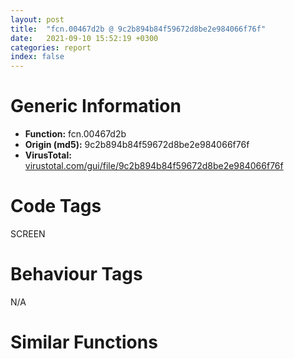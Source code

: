 ```yaml
---
layout: post
title:  "fcn.00467d2b @ 9c2b894b84f59672d8be2e984066f76f"
date:   2021-09-10 15:52:19 +0300
categories: report
index: false
---
```


# Generic Information
- **Function:** fcn.00467d2b
- **Origin (md5):** 9c2b894b84f59672d8be2e984066f76f
- **VirusTotal:** [virustotal.com/gui/file/9c2b894b84f59672d8be2e984066f76f][virustotal_ref]

# Code Tags
<span class="tag" id="SCREEN">SCREEN</span>


# Behaviour Tags
<span class="bhv-tag" id="na">N/A</span>

# Similar Functions
<script type="text/javascript" src="https://www.gstatic.com/charts/loader.js"></script>
<script type="text/javascript">

    google.charts.load('current', {'packages':['corechart']});
    google.charts.setOnLoadCallback(drawChart);

    function drawChart() {
    var data = new google.visualization.DataTable();
        data.addColumn('number', 'X');
        data.addColumn('number', 'Y');
        data.addColumn({type: 'string', role: 'tooltip', 'p': {'html': true}});
        data.addColumn({'type': 'string', 'role': 'style'});
        
        data.addRows([
    [-105.01338195800781, 151.39784240722656, '<b><a href="/report/fcn.00467d2b@9c2b894b84f59672d8be2e984066f76f">fcn.00467d2b</a><br>@9c2b894b84f59672d8be2e984066f76f</b><br>push 0x3e0<br>mov eax, 0x5789fc<br>call fcn.00553908<br>mov ebx, ecx<br>mov dword[ebp-0x3e8], ebx<br>cmp dword[0x5dfe28], 0<br>mov eax, dword[ebp+8]<br>jne 0x468166<br>cmp eax, 0x19<br>jne 0x468166<br>push eax<br>call fcn.00464aed<br>mov edi, eax<br>mov dword[ebp-0x3e4], edi<br>test edi, edi<br>je 0x468166<br>mov ecx, dword[ebx]<br>mov esi, dword[ecx+0x1a8]<br>mov ecx, esi<br>call fcn.00553897<br>mov ecx, ebx<br>call esi<br>mov esi, eax<br>test esi, esi<br>je 0x468166<br>cmp dword[esi+0x20], 0<br>je 0x468166<br>mov ebx, 0x5d8528<br>mov ecx, esi<br>push ebx<br>call fcn.00431851<br>test eax, eax<br>je 0x468166<br>push esi<br>push ebx<br>call fcn.004317b9<br>mov esi, eax<br>pop ecx<br>pop ecx<br>mov eax, dword[esi+0xd14]<br>mov dword[ebp-0x3cc], eax<br>test eax, eax<br>je 0x468166<br>cmp dword[esi+0xbc8], 0<br>je 0x468166<br>mov dword[edi+4], 1<br>call fcn.0040fc5c<br>push eax<br>lea ecx, [ebp-0x3c4]<br>call fcn.004045d0<br>lea eax, [ebp-0x3c4]<br>xor ebx, ebx<br>push eax<br>mov ecx, esi<br>mov dword[ebp-4], ebx<br>call fcn.00416210<br>lea ecx, [ebp-0x3c4]<br>call fcn.0042ae21<br>lea ecx, [ebp-0x3c4]<br>call fcn.0042ae85<br>mov eax, dword[ebp-0x3c4]<br>cmp dword[eax-0xc], ebx<br>jne 0x467e4a<br>mov esi, 0x3ee8<br>push esi<br>call fcn.0040fe23<br>test eax, eax<br>je 0x467e45<br>push esi<br>push eax<br>lea ecx, [ebp-0x3c4]<br>call fcn.004041f0<br>test eax, eax<br>jne 0x467e4a<br>call fcn.0040f785<br>mov esi, 0x1178<br>push esi<br>call fcn.0040e3eb<br>pop ecx<br>mov dword[ebp-0x3d0], eax<br>mov byte[ebp-4], 1<br>test eax, eax<br>je 0x467e73<br>mov ecx, eax<br>call fcn.00442ad7<br>mov dword[ebp-0x3c8], eax<br>jmp 0x467e79<br>mov dword[ebp-0x3c8], ebx<br>push esi<br>mov byte[ebp-4], bl<br>call fcn.0040e3eb<br>pop ecx<br>mov dword[ebp-0x3d0], eax<br>mov byte[ebp-4], 2<br>test eax, eax<br>je 0x467ea2<br>mov ecx, eax<br>call fcn.00442ad7<br>mov ebx, eax<br>mov dword[ebp-0x3d8], eax<br>jmp 0x467ea8<br>mov dword[ebp-0x3d8], ebx<br>xor eax, eax<br>lea ecx, [ebp-0x3c0]<br>push eax<br>push str.DUMMY<br>push 0xffffffffffffffff<br>push eax<br>push 1<br>mov byte[ebp-4], al<br>call fcn.00490a5a<br>push 0xffffffffffffffff<br>push eax<br>mov ecx, ebx<br>mov byte[ebp-4], 3<br>call fcn.004451d7<br>lea ecx, [ebp-0x3c0]<br>mov byte[ebp-4], 0<br>call fcn.00490b43<br>mov eax, dword[ebx]<br>mov esi, dword[eax+0x1c8]<br>mov ecx, esi<br>call fcn.00553897<br>mov ecx, ebx<br>call esi<br>mov edi, eax<br>xor ebx, ebx<br>push ebx<br>push dword[ebp-0x3c4]<br>mov ecx, dword[edi]<br>push 0xffffffffffffffff<br>mov esi, dword[ecx+0x43c]<br>mov ecx, esi<br>call fcn.00553897<br>mov ecx, edi<br>call esi<br>push eax<br>or edi, 0xffffffff<br>lea ecx, [ebp-0x2d8]<br>push edi<br>call fcn.00490a5a<br>mov esi, dword[ebp-0x3cc]<br>lea eax, [ebp-0x3d0]<br>push eax<br>mov ecx, esi<br>mov byte[ebp-4], 4<br>call fcn.004a77ba<br>push ebx<br>push dword[eax]<br>lea ecx, [ebp-0x1f0]<br>mov byte[ebp-4], 5<br>push edi<br>push ebx<br>push dword[esi+0xe8]<br>call fcn.00490a5a<br>mov ecx, dword[ebp-0x3d0]<br>mov byte[ebp-4], 7<br>lea ecx, [ecx-0x10]<br>call fcn.00404980<br>push 0x1178<br>call fcn.0040e3eb<br>pop ecx<br>mov dword[ebp-0x3cc], eax<br>mov byte[ebp-4], 8<br>test eax, eax<br>je 0x467f91<br>mov ecx, eax<br>call fcn.00442ad7<br>mov ebx, eax<br>mov dword[ebp-0x3cc], eax<br>jmp 0x467f97<br>mov dword[ebp-0x3cc], ebx<br>push edi<br>lea eax, [ebp-0x2d8]<br>mov byte[ebp-4], 7<br>push eax<br>mov ecx, ebx<br>call fcn.004451d7<br>push edi<br>lea eax, [ebp-0x1f0]<br>mov ecx, ebx<br>push eax<br>call fcn.004451d7<br>call fcn.0040fc5c<br>push eax<br>lea ecx, [ebp-0x3d4]<br>call fcn.004045d0<br>mov esi, 0x427a<br>mov byte[ebp-4], 9<br>push esi<br>call fcn.0040fe23<br>test eax, eax<br>je 0x467e45<br>push esi<br>push eax<br>lea ecx, [ebp-0x3d4]<br>call fcn.004041f0<br>test eax, eax<br>je 0x467e45<br>mov eax, dword[ebx]<br>mov esi, dword[eax+0x1c8]<br>mov ecx, esi<br>call fcn.00553897<br>mov ecx, ebx<br>call esi<br>mov esi, dword[ebp-0x3d4]<br>mov ebx, eax<br>push 0<br>push esi<br>push edi<br>mov ecx, dword[ebx]<br>mov edi, dword[ecx+0x43c]<br>mov ecx, edi<br>call fcn.00553897<br>mov ecx, ebx<br>call edi<br>push eax<br>push 0xffffffffffffffff<br>lea ecx, [ebp-0x108]<br>call fcn.00490a5a<br>mov ebx, dword[ebp-0x3d8]<br>xor ecx, ecx<br>inc ecx<br>mov byte[ebp-4], 0xa<br>mov dword[ebp-0x54], ecx<br>push ecx<br>mov eax, dword[ebx]<br>mov edi, dword[eax+4]<br>mov ecx, edi<br>call fcn.00553897<br>mov ecx, ebx<br>call edi<br>mov ebx, dword[ebp-0x3cc]<br>push 1<br>mov eax, dword[ebx]<br>mov edi, dword[eax+4]<br>mov ecx, edi<br>call fcn.00553897<br>mov ecx, ebx<br>call edi<br>mov ecx, dword[ebp-0x3c8]<br>lea eax, [ebp-0x108]<br>push 0xffffffffffffffff<br>push eax<br>call fcn.004451d7<br>mov ebx, dword[ebp-0x3e4]<br>lea ecx, [ebp-0x20]<br>push ecx<br>mov eax, dword[ebx]<br>mov edi, dword[eax+0xc]<br>mov ecx, edi<br>call fcn.00553897<br>mov ecx, ebx<br>call edi<br>mov eax, dword[ebp-0x20]<br>mov ebx, dword[ebp-0x3e8]<br>mov dword[ebp-0x3e0], eax<br>mov eax, dword[ebp-0x1c]<br>mov dword[ebp-0x3dc], eax<br>lea eax, [ebp-0x3e0]<br>push eax<br>push dword[ebx+0x20]<br>call dword[sym.imp.USER32.dll_ClientToScreen]<br>lea eax, [ebp-0x3ec]<br>push eax<br>call fcn.00464f71<br>mov eax, dword[ebp-0x3c8]<br>mov edi, dword[eax]<br>xor eax, eax<br>push eax<br>push eax<br>push eax<br>mov eax, dword[ebp-0x3dc]<br>add eax, 0xfffffff7<br>push eax<br>mov eax, dword[ebp-0x3e0]<br>add eax, 0xfffffffe<br>push eax<br>push ebx<br>mov edi, dword[edi+0x210]<br>mov ecx, edi<br>call fcn.00553897<br>mov ecx, dword[ebp-0x3c8]<br>call edi<br>mov edi, dword[ebp-0x3c8]<br>mov ecx, edi<br>mov dword[edi+0xf38], 1<br>mov eax, dword[ebx+0x20]<br>mov dword[edi+0x5c], eax<br>call fcn.00447d2f<br>lea ecx, [ebp-0x108]<br>mov dword[edi+0x1168], 1<br>call fcn.00490b43<br>lea ecx, [esi-0x10]<br>call fcn.00404980<br>lea ecx, [ebp-0x1f0]<br>call fcn.00490b43<br>lea ecx, [ebp-0x2d8]<br>call fcn.00490b43<br>mov ecx, dword[ebp-0x3c4]<br>lea ecx, [ecx-0x10]<br>call fcn.00404980<br>call fcn.005538b2<br>ret 4<br><eoc> ', 'point { fill-color: #e0440e; }'],
[105.01338195800781, -151.39759826660156, '<b><a href="/report/fcn.1007c5bf@e5d49e0823e602f2ee948ac39d32c1eb">fcn.1007c5bf</a><br>@e5d49e0823e602f2ee948ac39d32c1eb</b><br>push 0x3d8<br>mov eax, 0x10141ac9<br>call fcn.10124157<br>mov edi, ecx<br>cmp dword[0x101a1d94], 0<br>mov eax, dword[ebp+8]<br>jne 0x1007c98c<br>cmp eax, 0x19<br>jne 0x1007c98c<br>push eax<br>call fcn.10079980<br>mov ebx, eax<br>mov dword[ebp-0x3e0], ebx<br>test ebx, ebx<br>je 0x1007c98c<br>mov edx, dword[edi]<br>mov ecx, edi<br>call dword[edx+0x1a4]<br>mov esi, eax<br>test esi, esi<br>je 0x1007c98c<br>cmp dword[esi+0x20], 0<br>je 0x1007c98c<br>push 0x10199860<br>mov ecx, esi<br>call fcn.100090e1<br>test eax, eax<br>je 0x1007c98c<br>push esi<br>push 0x10199860<br>call fcn.1000904b<br>mov esi, eax<br>pop ecx<br>pop ecx<br>mov eax, dword[esi+0xcc0]<br>mov dword[ebp-0x3c8], eax<br>test eax, eax<br>je 0x1007c98c<br>cmp dword[esi+0xb74], 0<br>je 0x1007c98c<br>mov dword[ebx+4], 1<br>call fcn.10013a90<br>push eax<br>lea ecx, [ebp-0x3c4]<br>call fcn.10006523<br>and dword[ebp-4], 0<br>lea eax, [ebp-0x3c4]<br>push eax<br>mov ecx, esi<br>call fcn.1000e3e2<br>lea ecx, [ebp-0x3c4]<br>call fcn.10025246<br>lea ecx, [ebp-0x3c4]<br>call fcn.100252aa<br>mov eax, dword[ebp-0x3c4]<br>cmp dword[eax-0xc], 0<br>jne 0x1007c6d9<br>mov esi, 0x3ee8<br>push esi<br>call fcn.10013755<br>test eax, eax<br>je 0x1007c6c9<br>push esi<br>push eax<br>lea ecx, [ebp-0x3c4]<br>call fcn.10007309<br>xor ecx, ecx<br>test eax, eax<br>setne cl<br>test ecx, ecx<br>jne 0x1007c6d9<br>call fcn.10009c74<br>mov ebx, 0x10e4<br>push ebx<br>call fcn.10005e06<br>pop ecx<br>mov dword[ebp-0x3cc], eax<br>mov byte[ebp-4], 1<br>test eax, eax<br>je 0x1007c6fc<br>mov ecx, eax<br>call fcn.100490ce<br>jmp 0x1007c6fe<br>xor eax, eax<br>push ebx<br>mov dword[ebp-0x3d0], eax<br>mov byte[ebp-4], 0<br>call fcn.10005e06<br>pop ecx<br>mov dword[ebp-0x3cc], eax<br>mov byte[ebp-4], 2<br>test eax, eax<br>je 0x1007c72e<br>mov ecx, eax<br>call fcn.100490ce<br>mov ebx, eax<br>mov dword[ebp-0x3d4], eax<br>jmp 0x1007c736<br>xor ebx, ebx<br>mov dword[ebp-0x3d4], ebx<br>xor eax, eax<br>lea ecx, [ebp-0x3c0]<br>push eax<br>push str.DUMMY<br>or esi, 0xffffffff<br>mov byte[ebp-4], al<br>push esi<br>push eax<br>push 1<br>call fcn.100a6290<br>push esi<br>push eax<br>mov ecx, ebx<br>mov byte[ebp-4], 3<br>call fcn.1004b52c<br>lea ecx, [ebp-0x3c0]<br>mov byte[ebp-4], 0<br>call fcn.100a6379<br>mov eax, dword[ebx]<br>mov ecx, ebx<br>call dword[eax+0x1c4]<br>xor ebx, ebx<br>mov ecx, eax<br>push ebx<br>push dword[ebp-0x3c4]<br>mov edx, dword[eax]<br>push esi<br>call dword[edx+0x438]<br>push eax<br>push esi<br>lea ecx, [ebp-0x1f0]<br>call fcn.100a6290<br>mov esi, dword[ebp-0x3c8]<br>lea eax, [ebp-0x3cc]<br>push eax<br>mov ecx, esi<br>mov byte[ebp-4], 4<br>call fcn.100b74d3<br>push ebx<br>push dword[eax]<br>lea ecx, [ebp-0x2d8]<br>mov byte[ebp-4], 5<br>push 0xffffffffffffffff<br>push ebx<br>push dword[esi+0xe8]<br>call fcn.100a6290<br>mov ecx, dword[ebp-0x3cc]<br>mov byte[ebp-4], 7<br>lea ecx, [ecx-0x10]<br>call fcn.1000775d<br>push 0x10e4<br>call fcn.10005e06<br>pop ecx<br>mov dword[ebp-0x3c8], eax<br>mov byte[ebp-4], 8<br>test eax, eax<br>je 0x1007c801<br>mov ecx, eax<br>call fcn.100490ce<br>mov ebx, eax<br>push 0xffffffffffffffff<br>lea eax, [ebp-0x1f0]<br>mov byte[ebp-4], 7<br>push eax<br>mov ecx, ebx<br>call fcn.1004b52c<br>push 0xffffffffffffffff<br>lea eax, [ebp-0x2d8]<br>mov ecx, ebx<br>push eax<br>call fcn.1004b52c<br>call fcn.10013a90<br>push eax<br>lea ecx, [ebp-0x3c8]<br>call fcn.10006523<br>mov esi, 0x427a<br>mov byte[ebp-4], 9<br>push esi<br>call fcn.10013755<br>test eax, eax<br>je 0x1007c856<br>push esi<br>push eax<br>lea ecx, [ebp-0x3c8]<br>call fcn.10007309<br>xor ecx, ecx<br>test eax, eax<br>setne cl<br>test ecx, ecx<br>je 0x1007c6d4<br>mov eax, dword[ebx]<br>mov ecx, ebx<br>call dword[eax+0x1c4]<br>mov esi, dword[ebp-0x3c8]<br>mov ecx, eax<br>push 0<br>push esi<br>mov edx, dword[eax]<br>push 0xffffffffffffffff<br>call dword[edx+0x438]<br>push eax<br>push 0xffffffffffffffff<br>lea ecx, [ebp-0x108]<br>call fcn.100a6290<br>mov ecx, dword[ebp-0x3d4]<br>xor edx, edx<br>inc edx<br>mov byte[ebp-4], 0xa<br>mov dword[ebp-0x54], edx<br>push edx<br>mov eax, dword[ecx]<br>call dword[eax+4]<br>mov eax, dword[ebx]<br>mov ecx, ebx<br>push 1<br>call dword[eax+4]<br>mov ebx, dword[ebp-0x3d0]<br>lea eax, [ebp-0x108]<br>push 0xffffffffffffffff<br>push eax<br>mov ecx, ebx<br>call fcn.1004b52c<br>mov ecx, dword[ebp-0x3e0]<br>lea edx, [ebp-0x20]<br>push edx<br>mov eax, dword[ecx]<br>call dword[eax+0xc]<br>mov eax, dword[ebp-0x20]<br>mov dword[ebp-0x3dc], eax<br>mov eax, dword[ebp-0x1c]<br>mov dword[ebp-0x3d8], eax<br>lea eax, [ebp-0x3dc]<br>push eax<br>push dword[edi+0x20]<br>call dword[sym.imp.USER32.dll_ClientToScreen]<br>lea eax, [ebp-0x3e4]<br>push eax<br>call fcn.10079d6d<br>mov edx, dword[ebx]<br>xor eax, eax<br>push eax<br>push eax<br>push eax<br>mov eax, dword[ebp-0x3d8]<br>mov ecx, ebx<br>add eax, 0xfffffff7<br>push eax<br>mov eax, dword[ebp-0x3dc]<br>add eax, 0xfffffffe<br>push eax<br>push edi<br>call dword[edx+0x20c]<br>mov dword[ebx+0xecc], 1<br>mov ecx, ebx<br>mov eax, dword[edi+0x20]<br>mov dword[ebx+0x54], eax<br>call fcn.1004dcaa<br>lea ecx, [ebp-0x108]<br>mov dword[ebx+0x10d8], 1<br>mov byte[ebp-4], 9<br>call fcn.100a6379<br>lea ecx, [esi-0x10]<br>call fcn.1000775d<br>lea ecx, [ebp-0x2d8]<br>mov byte[ebp-4], 4<br>call fcn.100a6379<br>lea ecx, [ebp-0x1f0]<br>mov byte[ebp-4], 0<br>call fcn.100a6379<br>mov ecx, dword[ebp-0x3c4]<br>lea ecx, [ecx-0x10]<br>call fcn.1000775d<br>call fcn.10124106<br>ret 4<br><eoc> ', 'null'],

        ]);

    var options = {
        title: 'Similarity Plot',
        legend: 'none',
        colors: ['#dedbd9', '#e6693e', '#ec8f6e', '#f3b49f', '#f6c7b6'],
        tooltip: {isHtml: true, trigger: 'both'},
        explorer: {
        actions: ["dragToZoom", "rightClickToReset"],
        },
        chartArea: {
        width: '80%',
        height: '80%'
        },
        width: '100%',
        height: '100%'
    };

    var chart = new google.visualization.ScatterChart(document.getElementById('chart_div'));

    chart.draw(data, options);
    }
    
</script>


<div id="chart_div" style="width: 100%px; height: 100%;"></div>

# Disassembled Code
{% highlight nasm %}

push 0x3e0
mov eax, 0x5789fc
call fcn.00553908
mov ebx, ecx
mov dword[ebp-0x3e8], ebx
cmp dword[0x5dfe28], 0
mov eax, dword[ebp+8]
jne 0x468166
cmp eax, 0x19
jne 0x468166
push eax
call fcn.00464aed
mov edi, eax
mov dword[ebp-0x3e4], edi
test edi, edi
je 0x468166
mov ecx, dword[ebx]
mov esi, dword[ecx+0x1a8]
mov ecx, esi
call fcn.00553897
mov ecx, ebx
call esi
mov esi, eax
test esi, esi
je 0x468166
cmp dword[esi+0x20], 0
je 0x468166
mov ebx, 0x5d8528
mov ecx, esi
push ebx
call fcn.00431851
test eax, eax
je 0x468166
push esi
push ebx
call fcn.004317b9
mov esi, eax
pop ecx
pop ecx
mov eax, dword[esi+0xd14]
mov dword[ebp-0x3cc], eax
test eax, eax
je 0x468166
cmp dword[esi+0xbc8], 0
je 0x468166
mov dword[edi+4], 1
call fcn.0040fc5c
push eax
lea ecx, [ebp-0x3c4]
call fcn.004045d0
lea eax, [ebp-0x3c4]
xor ebx, ebx
push eax
mov ecx, esi
mov dword[ebp-4], ebx
call fcn.00416210
lea ecx, [ebp-0x3c4]
call fcn.0042ae21
lea ecx, [ebp-0x3c4]
call fcn.0042ae85
mov eax, dword[ebp-0x3c4]
cmp dword[eax-0xc], ebx
jne 0x467e4a
mov esi, 0x3ee8
push esi
call fcn.0040fe23
test eax, eax
je 0x467e45
push esi
push eax
lea ecx, [ebp-0x3c4]
call fcn.004041f0
test eax, eax
jne 0x467e4a
call fcn.0040f785
mov esi, 0x1178
push esi
call fcn.0040e3eb
pop ecx
mov dword[ebp-0x3d0], eax
mov byte[ebp-4], 1
test eax, eax
je 0x467e73
mov ecx, eax
call fcn.00442ad7
mov dword[ebp-0x3c8], eax
jmp 0x467e79
mov dword[ebp-0x3c8], ebx
push esi
mov byte[ebp-4], bl
call fcn.0040e3eb
pop ecx
mov dword[ebp-0x3d0], eax
mov byte[ebp-4], 2
test eax, eax
je 0x467ea2
mov ecx, eax
call fcn.00442ad7
mov ebx, eax
mov dword[ebp-0x3d8], eax
jmp 0x467ea8
mov dword[ebp-0x3d8], ebx
xor eax, eax
lea ecx, [ebp-0x3c0]
push eax
push str.DUMMY
push 0xffffffffffffffff
push eax
push 1
mov byte[ebp-4], al
call fcn.00490a5a
push 0xffffffffffffffff
push eax
mov ecx, ebx
mov byte[ebp-4], 3
call fcn.004451d7
lea ecx, [ebp-0x3c0]
mov byte[ebp-4], 0
call fcn.00490b43
mov eax, dword[ebx]
mov esi, dword[eax+0x1c8]
mov ecx, esi
call fcn.00553897
mov ecx, ebx
call esi
mov edi, eax
xor ebx, ebx
push ebx
push dword[ebp-0x3c4]
mov ecx, dword[edi]
push 0xffffffffffffffff
mov esi, dword[ecx+0x43c]
mov ecx, esi
call fcn.00553897
mov ecx, edi
call esi
push eax
or edi, 0xffffffff
lea ecx, [ebp-0x2d8]
push edi
call fcn.00490a5a
mov esi, dword[ebp-0x3cc]
lea eax, [ebp-0x3d0]
push eax
mov ecx, esi
mov byte[ebp-4], 4
call fcn.004a77ba
push ebx
push dword[eax]
lea ecx, [ebp-0x1f0]
mov byte[ebp-4], 5
push edi
push ebx
push dword[esi+0xe8]
call fcn.00490a5a
mov ecx, dword[ebp-0x3d0]
mov byte[ebp-4], 7
lea ecx, [ecx-0x10]
call fcn.00404980
push 0x1178
call fcn.0040e3eb
pop ecx
mov dword[ebp-0x3cc], eax
mov byte[ebp-4], 8
test eax, eax
je 0x467f91
mov ecx, eax
call fcn.00442ad7
mov ebx, eax
mov dword[ebp-0x3cc], eax
jmp 0x467f97
mov dword[ebp-0x3cc], ebx
push edi
lea eax, [ebp-0x2d8]
mov byte[ebp-4], 7
push eax
mov ecx, ebx
call fcn.004451d7
push edi
lea eax, [ebp-0x1f0]
mov ecx, ebx
push eax
call fcn.004451d7
call fcn.0040fc5c
push eax
lea ecx, [ebp-0x3d4]
call fcn.004045d0
mov esi, 0x427a
mov byte[ebp-4], 9
push esi
call fcn.0040fe23
test eax, eax
je 0x467e45
push esi
push eax
lea ecx, [ebp-0x3d4]
call fcn.004041f0
test eax, eax
je 0x467e45
mov eax, dword[ebx]
mov esi, dword[eax+0x1c8]
mov ecx, esi
call fcn.00553897
mov ecx, ebx
call esi
mov esi, dword[ebp-0x3d4]
mov ebx, eax
push 0
push esi
push edi
mov ecx, dword[ebx]
mov edi, dword[ecx+0x43c]
mov ecx, edi
call fcn.00553897
mov ecx, ebx
call edi
push eax
push 0xffffffffffffffff
lea ecx, [ebp-0x108]
call fcn.00490a5a
mov ebx, dword[ebp-0x3d8]
xor ecx, ecx
inc ecx
mov byte[ebp-4], 0xa
mov dword[ebp-0x54], ecx
push ecx
mov eax, dword[ebx]
mov edi, dword[eax+4]
mov ecx, edi
call fcn.00553897
mov ecx, ebx
call edi
mov ebx, dword[ebp-0x3cc]
push 1
mov eax, dword[ebx]
mov edi, dword[eax+4]
mov ecx, edi
call fcn.00553897
mov ecx, ebx
call edi
mov ecx, dword[ebp-0x3c8]
lea eax, [ebp-0x108]
push 0xffffffffffffffff
push eax
call fcn.004451d7
mov ebx, dword[ebp-0x3e4]
lea ecx, [ebp-0x20]
push ecx
mov eax, dword[ebx]
mov edi, dword[eax+0xc]
mov ecx, edi
call fcn.00553897
mov ecx, ebx
call edi
mov eax, dword[ebp-0x20]
mov ebx, dword[ebp-0x3e8]
mov dword[ebp-0x3e0], eax
mov eax, dword[ebp-0x1c]
mov dword[ebp-0x3dc], eax
lea eax, [ebp-0x3e0]
push eax
push dword[ebx+0x20]
call dword[sym.imp.USER32.dll_ClientToScreen]
lea eax, [ebp-0x3ec]
push eax
call fcn.00464f71
mov eax, dword[ebp-0x3c8]
mov edi, dword[eax]
xor eax, eax
push eax
push eax
push eax
mov eax, dword[ebp-0x3dc]
add eax, 0xfffffff7
push eax
mov eax, dword[ebp-0x3e0]
add eax, 0xfffffffe
push eax
push ebx
mov edi, dword[edi+0x210]
mov ecx, edi
call fcn.00553897
mov ecx, dword[ebp-0x3c8]
call edi
mov edi, dword[ebp-0x3c8]
mov ecx, edi
mov dword[edi+0xf38], 1
mov eax, dword[ebx+0x20]
mov dword[edi+0x5c], eax
call fcn.00447d2f
lea ecx, [ebp-0x108]
mov dword[edi+0x1168], 1
call fcn.00490b43
lea ecx, [esi-0x10]
call fcn.00404980
lea ecx, [ebp-0x1f0]
call fcn.00490b43
lea ecx, [ebp-0x2d8]
call fcn.00490b43
mov ecx, dword[ebp-0x3c4]
lea ecx, [ecx-0x10]
call fcn.00404980
call fcn.005538b2
ret 4

{% endhighlight %}

[virustotal_ref]: https://www.virustotal.com/gui/file/9c2b894b84f59672d8be2e984066f76f